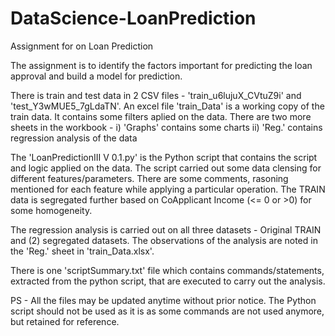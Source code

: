 # DataScience-LoanPrediction
Assignment for on Loan Prediction

The assignment is to identify the factors important for predicting the loan approval and build a model for prediction.

There is train and test data in 2 CSV files - 'train_u6lujuX_CVtuZ9i' and 'test_Y3wMUE5_7gLdaTN'.
An excel file 'train_Data' is a working copy of the train data. It contains some filters aplied on the data. There are 
two more sheets in the workbook - 
  i) 'Graphs' contains some charts 
  ii) 'Reg.' contains regression analysis of the data

The 'LoanPredictionIII V 0.1.py' is the Python script that contains the script and logic applied on the data.
The script carried out some data clensing for different features/parameters. 
There are some comments, rasoning mentioned for each feature while applying a particular operation.
The TRAIN data is segregated further based on CoApplicant Income (<= 0 or >0) for some homogeneity. 

The regression analysis is carried out on all three datasets - Original TRAIN and (2) segregated datasets.
The observations of the analysis are noted in the 'Reg.' sheet in 'train_Data.xlsx'.

There is one 'scriptSummary.txt' file which contains commands/statements, extracted from the python script, that are 
executed to carry out the analysis.

PS - All the files may be updated anytime without prior notice. The Python script should not be used as it is as some commands
are not used anymore, but retained for reference.

